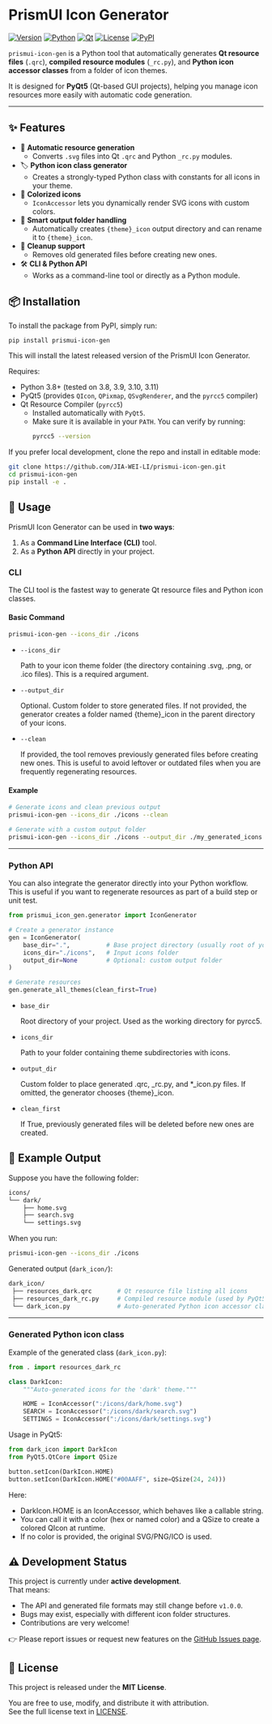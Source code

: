 # PrismUI Icon Generator

[![Version](https://img.shields.io/badge/version-v0.1.3-orange)](#)
[![Python](https://img.shields.io/badge/python-3.12+-blue.svg)](#)
[![Qt](https://img.shields.io/badge/Qt-PyQt5-blue)](#)
[![License](https://img.shields.io/github/license/JIA-WEI-LI/prismui-icon-gen?color=blue)](./LICENSE)
[![PyPI](https://img.shields.io/pypi/v/prismui-icon-gen.svg)](https://pypi.org/project/prismui-icon-gen/)

`prismui-icon-gen` is a Python tool that automatically generates **Qt resource files** (`.qrc`), **compiled resource modules** (`_rc.py`), and **Python icon accessor classes** from a folder of icon themes.  

It is designed for **PyQt5** (Qt-based GUI projects), helping you manage icon resources more easily with automatic code generation.

---

## ✨ Features

- 🔄 **Automatic resource generation**
  - Converts `.svg` files into Qt `.qrc` and Python `_rc.py` modules.
- 🏷️ **Python icon class generator**
  - Creates a strongly-typed Python class with constants for all icons in your theme.
- 🎨 **Colorized icons**
  - `IconAccessor` lets you dynamically render SVG icons with custom colors.
- 📂 **Smart output folder handling**
  - Automatically creates `{theme}_icon` output directory and can rename it to `{theme}_icon`.
- 🧹 **Cleanup support**
  - Removes old generated files before creating new ones.
- 🛠️ **CLI & Python API**
  - Works as a command-line tool or directly as a Python module.


## 📦 Installation

To install the package from PyPI, simply run:

```bash
pip install prismui-icon-gen
```
This will install the latest released version of the PrismUI Icon Generator.

Requires:
* Python 3.8+ (tested on 3.8, 3.9, 3.10, 3.11)
* PyQt5 (provides `QIcon`, `QPixmap`, `QSvgRenderer`, and the `pyrcc5` compiler)
* Qt Resource Compiler (`pyrcc5`)
  * Installed automatically with `PyQt5`.
  * Make sure it is available in your `PATH`. You can verify by running:
    ```bash
    pyrcc5 --version
    ```

If you prefer local development, clone the repo and install in editable mode:

```bash
git clone https://github.com/JIA-WEI-LI/prismui-icon-gen.git
cd prismui-icon-gen
pip install -e .
```

## 🚀 Usage

PrismUI Icon Generator can be used in **two ways**:
1. As a **Command Line Interface (CLI)** tool.
2. As a **Python API** directly in your project.

### CLI

The CLI tool is the fastest way to generate Qt resource files and Python icon classes.

#### Basic Command
```bash
prismui-icon-gen --icons_dir ./icons
```

* `--icons_dir`

    Path to your icon theme folder (the directory containing .svg, .png, or .ico files).
    This is a required argument.

* `--output_dir`

    Optional. Custom folder to store generated files.
    If not provided, the generator creates a folder named {theme}_icon in the parent directory of your icons.

* `--clean`
  
    If provided, the tool removes previously generated files before creating new ones.
    This is useful to avoid leftover or outdated files when you are frequently regenerating resources.

#### Example
```bash
# Generate icons and clean previous output
prismui-icon-gen --icons_dir ./icons --clean

# Generate with a custom output folder
prismui-icon-gen --icons_dir ./icons --output_dir ./my_generated_icons
```

---

### Python API

You can also integrate the generator directly into your Python workflow.  
This is useful if you want to regenerate resources as part of a build step or unit test.

```python
from prismui_icon_gen.generator import IconGenerator

# Create a generator instance
gen = IconGenerator(
    base_dir=".",          # Base project directory (usually root of your repo)
    icons_dir="./icons",   # Input icons folder
    output_dir=None        # Optional: custom output folder
)

# Generate resources
gen.generate_all_themes(clean_first=True)
```

* `base_dir`

    Root directory of your project. Used as the working directory for pyrcc5.

* `icons_dir`
  
    Path to your folder containing theme subdirectories with icons.

* `output_dir`
  
    Custom folder to place generated .qrc, _rc.py, and *_icon.py files.
    If omitted, the generator chooses {theme}_icon.

* `clean_first`
  
    If True, previously generated files will be deleted before new ones are created.

## 📂 Example Output

Suppose you have the following folder:
```bash
icons/
└── dark/
    ├── home.svg
    ├── search.svg
    └── settings.svg
```
When you run:
```bash
prismui-icon-gen --icons_dir ./icons
```

Generated output (`dark_icon/`):

```bash
dark_icon/
 ├── resources_dark.qrc       # Qt resource file listing all icons
 ├── resources_dark_rc.py     # Compiled resource module (used by PyQt5)
 └── dark_icon.py             # Auto-generated Python icon accessor class
```

---

### Generated Python icon class

Example of the generated class (`dark_icon.py`):

```python
from . import resources_dark_rc

class DarkIcon:
    """Auto-generated icons for the 'dark' theme."""

    HOME = IconAccessor(":/icons/dark/home.svg")
    SEARCH = IconAccessor(":/icons/dark/search.svg")
    SETTINGS = IconAccessor(":/icons/dark/settings.svg")
```

Usage in PyQt5:
```python
from dark_icon import DarkIcon
from PyQt5.QtCore import QSize

button.setIcon(DarkIcon.HOME)
button.setIcon(DarkIcon.HOME("#00AAFF", size=QSize(24, 24)))
```

Here:

* DarkIcon.HOME is an IconAccessor, which behaves like a callable string.
* You can call it with a color (hex or named color) and a QSize to create a colored QIcon at runtime.
* If no color is provided, the original SVG/PNG/ICO is used.

## ⚠️ Development Status

This project is currently under **active development**.  
That means:
- The API and generated file formats may still change before `v1.0.0`.  
- Bugs may exist, especially with different icon folder structures.  
- Contributions are very welcome!  

👉 Please report issues or request new features on the [GitHub Issues page](https://github.com/JIA-WEI-LI/prismui-icon-gen/issues).

## 📄 License

This project is released under the **MIT License**.  

You are free to use, modify, and distribute it with attribution.  
See the full license text in [LICENSE](./LICENSE).